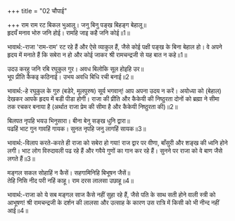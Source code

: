 +++
title = "02 चौपाई"

+++
राम राम रट बिकल भुआलू। जनु बिनु पङ्ख बिहङ्ग बेहालू॥  
हृदयँ मनाव भोरु जनि होई। रामहि जाइ कहै जनि कोई॥1॥  

भावार्थ:-राजा 'राम-राम' रट रहे हैं और ऐसे व्याकुल हैं, जैसे कोई पक्षी पङ्ख के बिना बेहाल हो। वे अपने हृदय में मनाते हैं कि सबेरा न हो और कोई जाकर श्री रामचन्द्रजी से यह बात न कहे॥1॥  

उदउ करहु जनि रबि रघुकुल गुर। अवध बिलोकि सूल होइहि उर॥  
भूप प्रीति कैकइ कठिनाई। उभय अवधि बिधि रची बनाई॥2॥  

भावार्थ:-हे रघुकुल के गुरु (बडेरे, मूलपुरुष) सूर्य भगवान्‌! आप अपना उदय न करें। अयोध्या को (बेहाल) देखकर आपके हृदय में बडी पीडा होगी। राजा की प्रीति और कैकेयी की निष्ठुरता दोनों को ब्रह्मा ने सीमा तक रचकर बनाया है (अर्थात राजा प्रेम की सीमा है और कैकेयी निष्ठुरता की)॥2॥  

बिलपत नृपहि भयउ भिनुसारा। बीना बेनु सङ्ख धुनि द्वारा॥  
पढहिं भाट गुन गावहिं गायक। सुनत नृपहि जनु लागहिं सायक॥3॥  

भावार्थ:-विलाप करते-करते ही राजा को सबेरा हो गया! राज द्वार पर वीणा, बाँसुरी और शङ्ख की ध्वनि होने लगी। भाट लोग विरुदावली पढ रहे हैं और गवैये गुणों का गान कर रहे हैं। सुनने पर राजा को वे बाण जैसे लगते हैं॥3॥  

मङ्गल सकल सोहाहिं न कैसें। सहगामिनिहि बिभूषन जैसें॥  
तेहि निसि नीद परी नहिं काहू। राम दरस लालसा उछाहू॥4॥  

भावार्थ:-राजा को ये सब मङ्गल साज कैसे नहीं सुहा रहे हैं, जैसे पति के साथ सती होने वाली स्त्री को आभूषण! श्री रामचन्द्रजी के दर्शन की लालसा और उत्साह के कारण उस रात्रि में किसी को भी नीन्द नहीं आई॥4॥  
